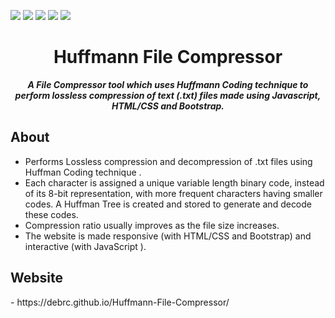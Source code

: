 ![](https://img.shields.io/badge/Huffmann%20Coding-%20-yellow) ![](https://img.shields.io/badge/File%20Compression-%20-green) ![](https://img.shields.io/badge/javascript-%20-orange) ![](https://img.shields.io/badge/HTML/CSS/Bootstrap-%20-red) ![](https://img.shields.io/badge/license-MIT-blue)
<br />
<p align="center">
  <h1 align="center">Huffmann File Compressor</h1>
  <p align="center">
  <i><b>A File Compressor tool which uses Huffmann Coding technique to perform lossless compression of text (.txt) files made using Javascript, HTML/CSS and Bootstrap.</b></i>
  </p>
</p>

## About
* Performs Lossless compression and decompression of .txt files using Huffman Coding technique .
* Each character is assigned a unique variable length binary code, instead of its 8-bit representation, with more frequent characters having smaller codes. A Huffman Tree is created and stored to generate and decode these codes.
* Compression ratio usually improves as the file size increases.
* The website is made responsive (with HTML/CSS and Bootstrap) and interactive (with JavaScript ).

<h2> Website </h2>- https://debrc.github.io/Huffmann-File-Compressor/
